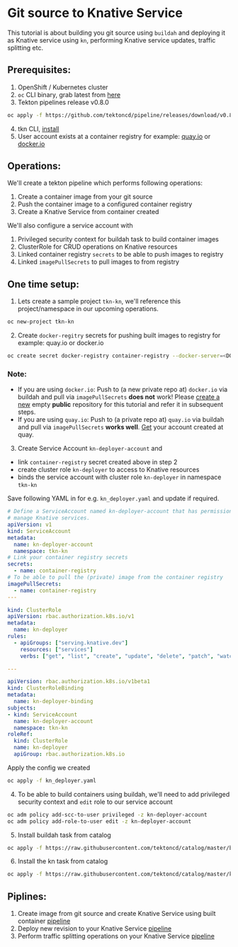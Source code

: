 # Git source to Knative Service

This tutorial is about building you git source using `buildah` and deploying it as Knative service using `kn`,
performing Knative service updates, traffic splitting etc.

## Prerequisites:
1. OpenShift / Kubernetes cluster
2. `oc` CLI binary, grab latest from [here](https://mirror.openshift.com/pub/openshift-v4/clients/oc/latest/)
3. Tekton pipelines release v0.8.0
```bash
oc apply -f https://github.com/tektoncd/pipeline/releases/download/v0.8.0/release.yaml
```
4. tkn CLI, [install](https://github.com/tektoncd/cli#installing-tkn)
5. User account exists at a container registry for example: [quay.io](https://quay.io) or [docker.io](https://hub.docker.com/)

## Operations:

We'll create a tekton pipeline which performs following operations:

1. Create a container image from your git source
2. Push the container image to a configured container registry
3. Create a Knative Service from container created

We'll also configure a service account with
1. Privileged security context for buildah task to build container images
2. ClusterRole for CRUD operations on Knative resources
3. Linked container registry `secrets` to be able to push images to registry
4. Linked `imagePullSecrets` to pull images to from registry


## One time setup:
1. Lets create a sample project `tkn-kn`, we'll reference this project/namespace in our upcoming operations.
```bash
oc new-project tkn-kn
```

2. Create `docker-regitry` secrets for pushing built images to registry for example: quay.io or docker.io
```bash
oc create secret docker-registry container-registry --docker-server=<DOCKER-REGISTRY> --docker-username=<USERNAME> --docker-password=<PASSWORD> --docker-email=<EMAIL>
```

### Note:
- If you are using `docker.io`: Push to (a new private repo at) `docker.io` via buildah and pull via `imagePullSecrets` **does not** work!
  Please [create a new](https://hub.docker.com/repository/create) empty **public** repository for this tutorial and refer it in subsequent steps.
- If you are using `quay.io`: Push to (a private repo at) `quay.io` via buildah and pull via `imagePullSecrets` **works well**. [Get](https://quay.io/signin/) your account created at quay.


3. Create Service Account `kn-deployer-account` and
 - link `container-registry` secret created above in step 2
 - create cluster role `kn-deployer` to access to Knative resources
 - binds the service account with cluster role `kn-deployer` in namespace `tkn-kn`

Save following YAML in for e.g. `kn_deployer.yaml` and update if required.

```yaml
# Define a ServiceAccount named kn-deployer-account that has permission to
# manage Knative services.
apiVersion: v1
kind: ServiceAccount
metadata:
  name: kn-deployer-account
  namespace: tkn-kn
# Link your container registry secrets
secrets:
  - name: container-registry
# To be able to pull the (private) image from the container registry
imagePullSecrets:
  - name: container-registry
---

kind: ClusterRole
apiVersion: rbac.authorization.k8s.io/v1
metadata:
  name: kn-deployer
rules:
  - apiGroups: ["serving.knative.dev"]
    resources: ["services"]
    verbs: ["get", "list", "create", "update", "delete", "patch", "watch"]

---

apiVersion: rbac.authorization.k8s.io/v1beta1
kind: ClusterRoleBinding
metadata:
  name: kn-deployer-binding
subjects:
- kind: ServiceAccount
  name: kn-deployer-account
  namespace: tkn-kn
roleRef:
  kind: ClusterRole
  name: kn-deployer
  apiGroup: rbac.authorization.k8s.io
```

Apply the config we created

```bash
oc apply -f kn_deployer.yaml
```

4. To be able to build containers using buildah, we'll need to add privileged security context and `edit` role to our service account
```bash
oc adm policy add-scc-to-user privileged -z kn-deployer-account
oc adm policy add-role-to-user edit -z kn-deployer-account
```

5. Install buildah task from catalog
```bash
oc apply -f https://raw.githubusercontent.com/tektoncd/catalog/master/buildah/buildah.yaml
```

6. Install the kn task from catalog
```bash
oc apply -f https://raw.githubusercontent.com/tektoncd/catalog/master/kn/kn.yaml
```

## Piplines:
1. Create image from git source and create Knative Service using built container [pipeline](./build_deploy/README.md)
2. Deploy new revision to your Knative Service [pipeline](./service_update/README.md)
3. Perform traffic splitting operations on your Knative Service [pipeline](./traffic_splitting/README.md)
